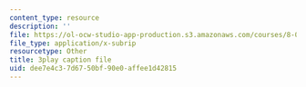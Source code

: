 ```yaml
---
content_type: resource
description: ''
file: https://ol-ocw-studio-app-production.s3.amazonaws.com/courses/8-01sc-classical-mechanics-fall-2016/dee7e4c37d6750bf90e0affee1d42815_7x62TdS0Nn0.vtt
file_type: application/x-subrip
resourcetype: Other
title: 3play caption file
uid: dee7e4c3-7d67-50bf-90e0-affee1d42815
---
```

